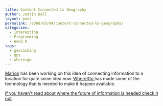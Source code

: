 ```yaml
---
title: Content Connected to Geography
author: Justin Ball
layout: post
permalink: /2008/03/04/content-connected-to-geography/
categories:
  - Interesting
  - Programming
  - Web2.0
tags:
  - geocaching
  - gps
  - whereigo
---
```


[Marion][1] has been working on this idea of connecting information to a location for quite some idea now. [ WhereIGo ][2]has made some of the technology that is needed to make it happen available.

 [1]: http://chickenarmpits.blogspot.com/
 [2]: http://www.wherigo.com/

[If you haven't read about where the future of information is headed check it out][3].

 [3]: http://chickenarmpits.blogspot.com/2008/03/wherugo.html